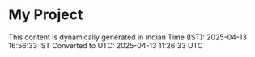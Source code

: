 # My Project

This content is dynamically generated in Indian Time (IST): 2025-04-13 16:56:33 IST
Converted to UTC: 2025-04-13 11:26:33 UTC
